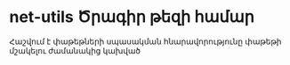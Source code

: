 # net-utils Ծրագիր թեզի համար

Հաշվում է փաթեթների սպասակման հնարավորությունը փաթեթի մշակելու ժամանակից կախված

